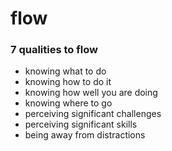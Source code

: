 # flow

### 7 qualities to flow

* knowing what to do
* knowing how to do it
* knowing how well you are doing
* knowing where to go
* perceiving significant challenges
* perceiving significant skills
* being away from distractions
